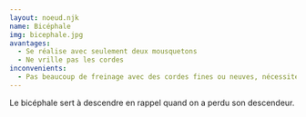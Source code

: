 ```yaml
---
layout: noeud.njk
name: Bicéphale
img: bicephale.jpg
avantages:
  - Se réalise avec seulement deux mousquetons
  - Ne vrille pas les cordes
inconvenients:
  - Pas beaucoup de freinage avec des cordes fines ou neuves, nécessite absolument un autobloquant en plus
---
```


Le bicéphale sert à descendre en rappel quand on a perdu son descendeur.

